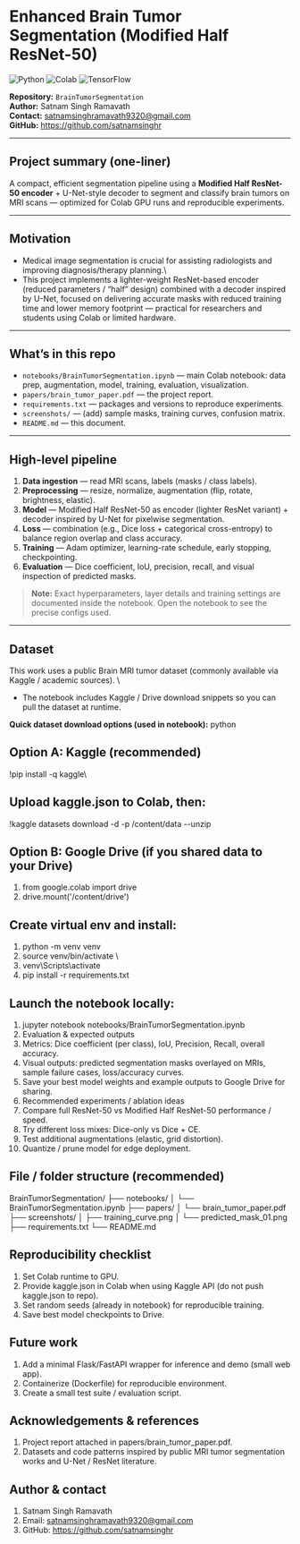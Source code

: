 # Enhanced Brain Tumor Segmentation (Modified Half ResNet-50)

![Python](https://img.shields.io/badge/Python-3.8%2B-blue)
![Colab](https://img.shields.io/badge/Google%20Colab-ready-orange)
![TensorFlow](https://img.shields.io/badge/TensorFlow-2.x-orange)

**Repository:** `BrainTumorSegmentation`  
**Author:** Satnam Singh Ramavath  
**Contact:** satnamsinghramavath9320@gmail.com  
**GitHub:** https://github.com/satnamsinghr

---

## Project summary (one-liner)
A compact, efficient segmentation pipeline using a **Modified Half ResNet-50 encoder** + U-Net-style decoder to segment and classify brain tumors on MRI scans — optimized for Colab GPU runs and reproducible experiments.

---

## Motivation
- Medical image segmentation is crucial for assisting radiologists and improving diagnosis/therapy planning.\
- This project implements a lighter-weight ResNet-based encoder (reduced parameters / “half” design) combined with a decoder inspired by U-Net, focused on delivering accurate masks with reduced training time and lower memory footprint — practical for researchers and students using Colab or limited hardware.

---

## What’s in this repo
- `notebooks/BrainTumorSegmentation.ipynb` — main Colab notebook: data prep, augmentation, model, training, evaluation, visualization.  
- `papers/brain_tumor_paper.pdf` — the project report.  
- `requirements.txt` — packages and versions to reproduce experiments.  
- `screenshots/` — (add) sample masks, training curves, confusion matrix.  
- `README.md` — this document.

---

## High-level pipeline
1. **Data ingestion** — read MRI scans, labels (masks / class labels).  
2. **Preprocessing** — resize, normalize, augmentation (flip, rotate, brightness, elastic).  
3. **Model** — Modified Half ResNet-50 as encoder (lighter ResNet variant) + decoder inspired by U-Net for pixelwise segmentation.  
4. **Loss** — combination (e.g., Dice loss + categorical cross-entropy) to balance region overlap and class accuracy.  
5. **Training** — Adam optimizer, learning-rate schedule, early stopping, checkpointing.  
6. **Evaluation** — Dice coefficient, IoU, precision, recall, and visual inspection of predicted masks.

> **Note:** Exact hyperparameters, layer details and training settings are documented inside the notebook. Open the notebook to see the precise configs used.

---

## Dataset
This work uses a public Brain MRI tumor dataset (commonly available via Kaggle / academic sources).  \
- The notebook includes Kaggle / Drive download snippets so you can pull the dataset at runtime.

**Quick dataset download options (used in notebook):**
python
## Option A: Kaggle (recommended)
!pip install -q kaggle\
## Upload kaggle.json to Colab, then:
!kaggle datasets download -d <dataset-id> -p /content/data --unzip

## Option B: Google Drive (if you shared data to your Drive)
1. from google.colab import drive
2. drive.mount('/content/drive')
 
## Create virtual env and install:

1. python -m venv venv
2. source venv/bin/activate      \
3. venv\Scripts\activate         
4. pip install -r requirements.txt

## Launch the notebook locally:

1. jupyter notebook notebooks/BrainTumorSegmentation.ipynb
2. Evaluation & expected outputs
3. Metrics: Dice coefficient (per class), IoU, Precision, Recall, overall accuracy.
4. Visual outputs: predicted segmentation masks overlayed on MRIs, sample failure cases, loss/accuracy curves.
5. Save your best model weights and example outputs to Google Drive for sharing.
6. Recommended experiments / ablation ideas
7. Compare full ResNet-50 vs Modified Half ResNet-50 performance / speed.
8. Try different loss mixes: Dice-only vs Dice + CE.
9. Test additional augmentations (elastic, grid distortion).
10. Quantize / prune model for edge deployment.

## File / folder structure (recommended)
BrainTumorSegmentation/
├── notebooks/
│   └── BrainTumorSegmentation.ipynb
├── papers/
│   └── brain_tumor_paper.pdf
├── screenshots/
│   ├── training_curve.png
│   └── predicted_mask_01.png
├── requirements.txt
└── README.md

## Reproducibility checklist

1. Set Colab runtime to GPU.
2. Provide kaggle.json in Colab when using Kaggle API (do not push kaggle.json to repo).
3. Set random seeds (already in notebook) for reproducible training.
4. Save best model checkpoints to Drive.

## Future work

1. Add a minimal Flask/FastAPI wrapper for inference and demo (small web app).
2. Containerize (Dockerfile) for reproducible environment.
3. Create a small test suite / evaluation script.

## Acknowledgements & references

1. Project report attached in papers/brain_tumor_paper.pdf.
2. Datasets and code patterns inspired by public MRI tumor segmentation works and U-Net / ResNet literature.

## Author & contact

1. Satnam Singh Ramavath
2. Email: satnamsinghramavath9320@gmail.com
3. GitHub: https://github.com/satnamsinghr
